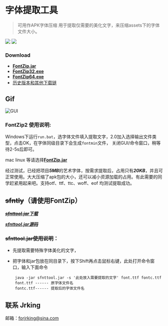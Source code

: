 # 字体提取工具
>可用作APK字体压缩 用于提取仅需要的美化文字，来压缩assets下的字体文件大小。

![](https://img.shields.io/badge/support-OpenType-blue.svg)
![](https://img.shields.io/badge/support-TrueType-green.svg)
### Download
- [**FontZip.jar**](https://github.com/forJrking/FontZip/raw/master/FontZip/FontZip2.0.rar)
- [**FontZip32.exe**](https://github.com/forJrking/FontZip/raw/master/FontZip/FontZip32.exe)
- [**FontZip64.exe**](https://github.com/forJrking/FontZip/raw/master/FontZip/FontZip64.exe)
- [历史版本和其他下载链](https://github.com/forJrking/FontZip/wiki/%E5%8E%86%E5%8F%B2%E7%89%88%E6%9C%AC)

## Gif

![GUI](/img/gif2.gif)

### FontZip2 使用说明:
Windows下运行```run.bat```，选字体文件填入提取文字，2.0加入选择输出文件类型，点击OK，在字体同级目录下会生成```fontmin```文件，
关闭GUI/命令窗口，稍等待2-5s后即可。

mac linux 等请选择[**FontZip.jar**](https://github.com/forJrking/FontZip/raw/master/FontZip/FontZip2.0.rar)

经过测试，已经把项目***5MB***的艺术字体，按需求提取后，占用只有***20KB***，并且可正常使用。大大压缩了apk包的大小，还可以减小资源加载的占用。有此需要的同学赶紧用起来吧。支持otf、ttf、ttc、woff、eof 均测试提取成功。

## ~~sfntly~~（请使用FontZip）
[***~~sfnttool.jar~~下载***](https://github.com/forJrking/FontZip/raw/master/FontZip/sfnttool.jar)

[***sfnttool.jar源码***](https://github.com/googlei18n/sfntly)

### ~~sfnttool.jar使用说明~~：
 * 先提取需要特殊字体美化的文字，
 * 把字体和jar包放在同目录下，按下Shift再点击鼠标右键，此处打开命令窗口，输入下面命令 

	    java -jar sfnttool.jar -s '此处放入需要提取的文字' font.ttf fontc.ttf 
    	font.ttf ------ 原字体文件名
    	fontc.ttf------ 提取后的字体文件名

## 联系 Jrking
邮箱：forjrking@sina.com
